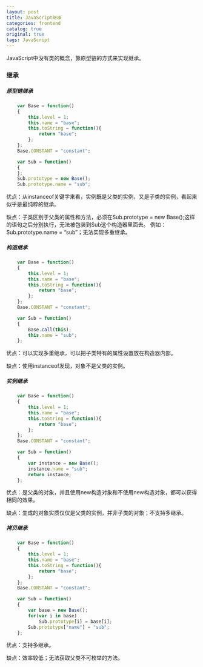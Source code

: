 ```yaml
---
layout: post
title: JavaScript继承
categories: frontend
catalog: true
original: true
tags: JavaScript
---
```


JavaScript中没有类的概念，靠原型链的方式来实现继承。

### 继承

##### 原型链继承

```js
    var Base = function()
    {
        this.level = 1;
        this.name = "base";
        this.toString = function(){
            return "base";
        };
    };
    Base.CONSTANT = "constant";

    var Sub = function()
    {
    };
    Sub.prototype = new Base();
    Sub.prototype.name = "sub";
```
优点：从instanceof关键字来看，实例既是父类的实例，又是子类的实例，看起来似乎是最纯粹的继承。

缺点：子类区别于父类的属性和方法，必须在Sub.prototype = new Base();这样的语句之后分别执行，无法被包装到Sub这个构造器里面去。
例如：Sub.prototype.name = “sub”；无法实现多重继承。


##### 构造继承

```js
    var Base = function()
    {
        this.level = 1;
        this.name = "base";
        this.toString = function(){
            return "base";
        };
    };
    Base.CONSTANT = "constant";

    var Sub = function()
    {
        Base.call(this);
        this.name = "sub";
    };
```

优点：可以实现多重继承，可以把子类特有的属性设置放在构造器内部。

缺点：使用instanceof发现，对象不是父类的实例。


##### 实例继承

```js
    var Base = function()
    {
        this.level = 1;
        this.name = "base";
        this.toString = function(){
            return "base";
        };
    };
    Base.CONSTANT = "constant";

    var Sub = function()
    {
        var instance = new Base();
        instance.name = "sub";
        return instance;
    };
```

优点：是父类的对象，并且使用new构造对象和不使用new构造对象，都可以获得相同的效果。

缺点：生成的对象实质仅仅是父类的实例，并非子类的对象；不支持多继承。

##### 拷贝继承

```js
    var Base = function()
    {
        this.level = 1;
        this.name = "base";
        this.toString = function(){
            return "base";
        };
    };
    Base.CONSTANT = "constant";

    var Sub = function()
    {
        var base = new Base();
        for(var i in base)
            Sub.prototype[i] = base[i];
        Sub.prototype["name"] = "sub";
    };
```
优点：支持多继承。

缺点：效率较低；无法获取父类不可枚举的方法。